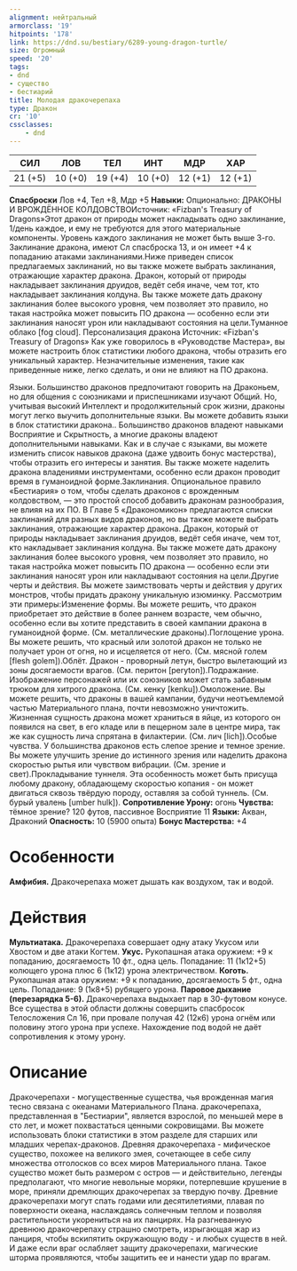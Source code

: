 ```yaml
---
alignment: нейтральный
armorclass: '19'
hitpoints: '178'
link: https://dnd.su/bestiary/6289-young-dragon-turtle/
size: Огромный
speed: '20'
tags:
- dnd
- существо
- бестиарий
title: Молодая дракочерепаха
type: Дракон
cr: '10'
cssclasses:
    - dnd
---
```



| СИЛ | ЛОВ | ТЕЛ | ИНТ | МДР | ХАР |
|---|---|---|---|---|---|
| 21 (+5) | 10 (+0) | 19 (+4) | 10 (+0) | 12 (+1) | 12 (+1) |
**Спасброски** Лов +4, Тел +8, Мдр +5
**Навыки:** Опционально: ДРАКОНЫ И ВРОЖДЁННОЕ КОЛДОВСТВОИсточник: «Fizban's Treasury of Dragons»Этот дракон от природы может накладывать одно заклинание, 1/день каждое, и ему не требуются для этого материальные компоненты. Уровень каждого заклинания не может быть выше 3-го. Заклинание дракона, имеют Сл спасброска 13, и он имеет +4 к попаданию атаками заклинаниями.Ниже приведен список предлагаемых заклинаний, но вы также можете выбрать заклинания, отражающие характер дракона. Дракон, который от природы накладывает заклинания друидов, ведёт себя иначе, чем тот, кто накладывает заклинания колдуна. Вы также можете дать дракону заклинания более высокого уровня, чем позволяет это правило, но такая настройка может повысить ПО дракона — особенно если эти заклинания наносят урон или накладывают состояния на цели.Туманное облако [fog cloud].
Персонализация дракона
Источник: «Fizban's Treasury of Dragons»
Как уже говорилось в «Руководстве Мастера», вы можете настроить блок статистики любого дракона, чтобы отразить его уникальный характер. Незначительные изменения, такие как приведенные ниже, легко сделать, и они не влияют на ПО дракона.

Языки. Большинство драконов предпочитают говорить на Драконьем, но для общения с союзниками и приспешниками изучают Общий. Но, учитывая высокий Интеллект и продолжительный срок жизни, драконы могут легко выучить дополнительные языки. Вы можете добавить языки в блок статистики дракона.. Большинство драконов владеют навыками Восприятие и Скрытность, а многие драконы владеют дополнительными навыками. Как и в случае с языками, вы можете изменить список навыков дракона (даже удвоить бонус мастерства), чтобы отразить его интересы и занятия. Вы также можете наделить дракона владениями инструментами, особенно если дракон проводит время в гуманоидной форме.Заклинания. Опциональное правило «Бестиария» о том, чтобы сделать драконов с врожденным колдовством, — это простой способ добавить драконам разнообразия, не влияя на их ПО. В Главе 5 «Дракономикон» предлагаются списки заклинаний для разных видов драконов, но вы также можете выбрать заклинания, отражающие характер дракона. Дракон, который от природы накладывает заклинания друидов, ведёт себя иначе, чем тот, кто накладывает заклинания колдуна. Вы также можете дать дракону заклинания более высокого уровня, чем позволяет это правило, но такая настройка может повысить ПО дракона — особенно если эти заклинания наносят урон или накладывают состояния на цели.Другие черты и действия. Вы можете заимствовать черты и действия у других монстров, чтобы придать дракону уникальную изюминку. Рассмотрим эти примеры:Изменение формы. Вы можете решить, что дракон приобретает это действие в более раннем возрасте, чем обычно, особенно если вы хотите представить в своей кампании дракона в гуманоидной форме. (См. металлические драконы).Поглощение урона. Вы можете решить, что красный или золотой дракон не только не получает урон от огня, но и исцеляется от него. (См. мясной голем [flesh golem]).Облёт. Дракон - проворный летун, быстро вылетающий из зоны досягаемости врагов. (См. перитон [peryton]).Подражание. Изображение персонажей или их союзников может стать забавным трюком для хитрого дракона. (См. кенку [kenku]).Омоложение. Вы можете решить, что драконы в вашей кампании, будучи неотъемлемой частью Материального плана, почти невозможно уничтожить. Жизненная сущность дракона может храниться в яйце, из которого он появился на свет, в его кладе или в пещерном зале в центре мира, так же как сущность лича спрятана в филактерии. (См. лич [lich]).Особые чувства. У большинства драконов есть слепое зрение и темное зрение. Вы можете улучшить зрение до истинного зрения или наделить дракона скоростью рытья или чувством вибрации. (См. зрение и свет).Прокладывание туннеля.  Эта особенность может быть присуща любому дракону, обладающему скоростью копания - он может двигаться сквозь твёрдую породу, оставляя за собой туннель. (См. бурый увалень [umber hulk]).
**Сопротивление Урону:** огонь
**Чувства:** тёмное зрение? 120 футов, пассивное Восприятие 11
**Языки:** Акван, Драконий
**Опасность:** 10 (5900 опыта)
**Бонус Мастерства:** +4


# Особенности
**Амфибия.** Дракочерепаха может дышать как воздухом, так и водой.


# Действия
**Мультиатака.** Дракочерепаха совершает одну атаку Укусом или Хвостом и две атаки Когтем.
**Укус.** Рукопашная атака оружием: +9 к попаданию, досягаемость 10 фт., одна цель. Попадание: 11 (1к12+5) колющего урона плюс 6 (1к12) урона электричеством.
**Коготь.** Рукопашная атака оружием: +9 к попаданию, досягаемость 5 фт., одна цель. Попадание: 9 (1к8+5) рубящего урона.
**Паровое дыхание (перезарядка 5-6).** Дракочерепаха выдыхает пар в 30-футовом конусе. Все существа в этой области должны совершить спасбросок Телосложения Сл 16, при провале получая 42 (12к6) урона огнём или половину этого урона при успехе. Нахождение под водой не даёт сопротивления к этому урону.


# Описание
Дракочерепахи - могущественные существа, чья врожденная магия тесно связана с океанами Материального Плана. дракочерепаха, представленная в "Бестиарии", является взрослой, по меньшей мере в сто лет, и может похвастаться ценными сокровищами. Вы можете использовать блоки статистики в этом разделе для старших или младших черепах-драконов. Древняя дракочерепаха - мифическое существо, похожее на великого змея, сочетающее в себе силу множества отголосков со всех миров Материального плана. Такое существо может быть размером с остров — и действительно, легенды предполагают, что многие невольные моряки, потерпевшие крушение в море, приняли дремлющих дракочерепах за твердую почву. Древние дракочерепахи могут спать годами или десятилетиями, плавая по поверхности океана, наслаждаясь солнечным теплом и позволяя растительности укорениться на их панцирях. На разгневанную древнюю дракочерепаху страшно смотреть, изрыгающая жар из панциря, чтобы вскипятить окружающую воду - и любых существ в ней. И даже если враг ослабляет защиту дракочерепахи, магические шторма проявляются, чтобы защитить ее и нанести удар по врагам.